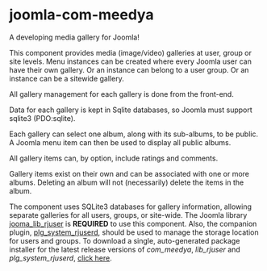 # joomla-com-meedya
A developing media gallery for Joomla!

This component provides media (image/video) galleries at user, group or site levels. Menu instances can be created where every Joomla user can have their own gallery. Or an instance can belong to a user group. Or an instance can be a sitewide gallery.

All gallery management for each gallery is done from the front-end.

Data for each gallery is kept in Sqlite databases, so Joomla must support sqlite3 (PDO:sqlite).

Each gallery can select one album, along with its sub-albums, to be public. A Joomla menu item can then be used to display all public albums.

All gallery items can, by option, include ratings and comments.

Gallery items exist on their own and can be associated with one or more albums. Deleting an album will not (necessarily) delete the items in the album.

The component uses SQLite3 databases for gallery information, allowing separate galleries for all users, groups, or site-wide. The Joomla library [jooma_lib_rjuser](http://github.com/ron4mac/joomla_lib_rjuser) is **REQUIRED** to use this component. Also, the companion plugin, [plg_system_rjuserd](http://github.com/ron4mac/joomla_plg_rjuserd), should be used to manage the storage location for users and groups. To download a single, auto-generated package installer for the latest release versions of _com_meedya_, _lib_rjuser_ and _plg_system_rjuserd_, [click here](http://rjcrans.net/git/com_meedya/packager/).

